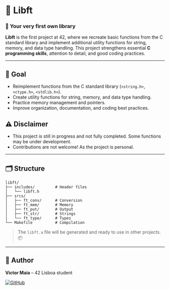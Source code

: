# 📝 Libft

### 🌟 Your very first own library 

**Libft** is the first project at 42, where we recreate basic functions from the C standard library and implement additional utility functions for string, memory, and data type handling.
This project strengthens essential **C programming skills**, attention to detail, and good coding practices. 

---

## 🎯 Goal

- Reimplement functions from the C standard library (`<string.h>`, `<ctype.h>`, `<stdlib.h>`). 
- Create utility functions for string, memory, and data type handling. 
- Practice memory management and pointers. 
- Improve organization, documentation, and coding best practices. 

## ⚠️ Disclaimer 

- This project is still in progress and not fully completed. Some functions may be under development.
- Contributions are not welcome! As the project is personal.

---

## 🗂️ Structure

```
libft/
├── includes/         # Header files
│   └── libft.h
├── srcs/
│   ├── ft_conv/      # Conversion
│   ├── ft_mem/       # Memory
│   ├── ft_put/       # Output
│   ├── ft_str/       # Strings
│   └── ft_type/      # Types
└── Makefile          # Compilation
```

> The `libft.a` file will be generated and ready to use in other projects. 📦

---

## 👤 Author

**Victor Maia** – 42 Lisboa student  

[![GitHub](https://img.shields.io/badge/GitHub-maiavictorh-181717?style=flat&logo=github&logoColor=white)](https://github.com/maiavictorh)
